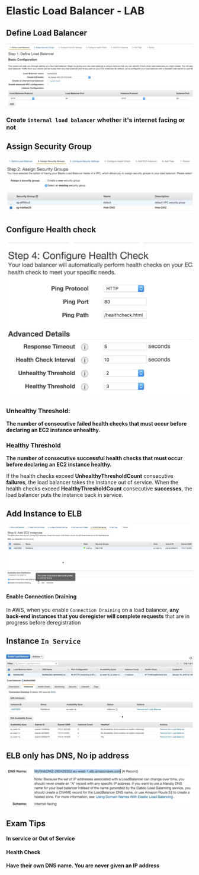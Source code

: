 # Elastic Load Balancer - LAB

## Define Load Balancer

![Alt Image Text](images/7_1.jpg "body image")

### Create `internal load balancer` whether it's internet facing or not

## Assign Security Group

![Alt Image Text](images/7_2.jpg "body image")

## Configure Health check

![Alt Image Text](images/7_3.jpg "body image")

### Unhealthy Threshold:

**The number of consecutive failed health checks that must occur before declaring an EC2 instance unhealthy.**

### Healthy Threshold

**The number of consecutive successful health checks that must occur before declaring an EC2 instance healthy.**

If the health checks exceed **UnhealthyThresholdCount** consecutive **failures**, the load balancer takes the instance out of service. When the health checks exceed **HealthyThresholdCount** consecutive **successes**, the load balancer puts the instance back in service.

## Add Instance to ELB


![Alt Image Text](images/7_4.jpg "body image")

#### Enable Connection Draining 

In AWS, when you enable `Connection Draining` on a load balancer, **any back-end instances that you deregister will complete requests** that are in progress before deregistration


## Instance `In Service` 

![Alt Image Text](images/7_5.jpg "body image")


## ELB only has DNS, No ip address

![Alt Image Text](images/7_6.jpg "body image")


## Exam Tips

#### In service or Out of Service
#### Health Check
#### Have their own DNS name. You are never given an IP address

